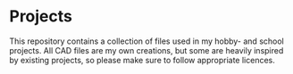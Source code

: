 # Projects
This repository contains a collection of files used in my hobby- and school projects. 
All CAD files are my own creations, but some are heavily inspired by existing projects, so please make sure to follow appropriate licences. 
